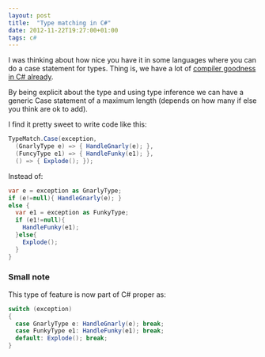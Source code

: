 ```yaml
---
layout: post
title:  "Type matching in C#"
date: 2012-11-22T19:27:00+01:00
tags: c#
---
```


I was thinking about how nice you have it in some languages where you can do a case statement for types. Thing is, we have a lot of <a href="https://gist.github.com/4132433">compiler goodness in C# already</a>.

By being explicit about the type and using type inference we can have a generic Case statement of a maximum length (depends on how many if else you think are ok to add).

I find it pretty sweet to write code like this:
```c#
TypeMatch.Case(exception,
  (GnarlyType e) => { HandleGnarly(e); },
  (FuncyType e1) => { HandleFunky(e1); },
  () => { Explode(); });
```
Instead of:
```c#
var e = exception as GnarlyType;
if (e!=null){ HandleGnarly(e); }
else {
  var e1 = exception as FunkyType;
  if (e1!=null){
    HandleFunky(e1);
  }else{
    Explode();
  }
}
```

### Small note

This type of feature is now part of C# proper as:
```c#
switch (exception)
{
  case GnarlyType e: HandleGnarly(e); break;
  case FunkyType e1: HandleFunky(e1); break;
  default: Explode(); break;
}
```
